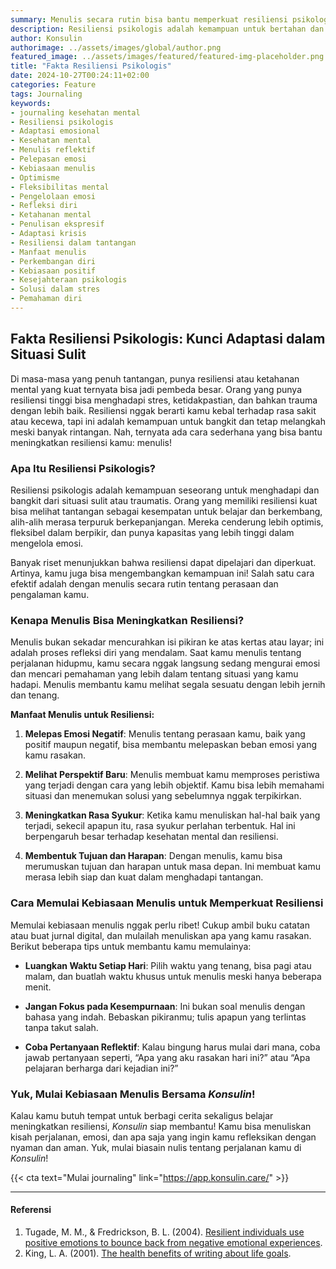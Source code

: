 ```yaml
---
summary: Menulis secara rutin bisa bantu memperkuat resiliensi psikologis. Dengan refleksi diri, kamu bisa lebih mudah beradaptasi di situasi sulit.
description: Resiliensi psikologis adalah kemampuan untuk bertahan dan bangkit dari situasi sulit. Individu yang memiliki resiliensi kuat cenderung lebih mudah beradaptasi, mengelola emosi, dan menemukan solusi dalam tantangan. Menulis rutin terbukti membantu memperkuat resiliensi ini karena menulis memungkinkan refleksi diri, pelepasan emosi negatif, serta melihat pengalaman dari sudut pandang baru. Dengan mencatat perjalanan hidup secara teratur, kamu bisa mengembangkan pemahaman yang lebih dalam, optimisme, dan fleksibilitas dalam menghadapi hidup. Mulailah kebiasaan menulis ini untuk memperkuat resiliensi dan kesehatan mental kamu di Konsulin.
author: Konsulin
authorimage: ../assets/images/global/author.png
featured_image: ../assets/images/featured/featured-img-placeholder.png
title: "Fakta Resiliensi Psikologis"
date: 2024-10-27T00:24:11+02:00
categories: Feature
tags: Journaling
keywords:
- journaling kesehatan mental
- Resiliensi psikologis
- Adaptasi emosional
- Kesehatan mental
- Menulis reflektif
- Pelepasan emosi
- Kebiasaan menulis
- Optimisme
- Fleksibilitas mental
- Pengelolaan emosi
- Refleksi diri
- Ketahanan mental
- Penulisan ekspresif
- Adaptasi krisis
- Resiliensi dalam tantangan
- Manfaat menulis
- Perkembangan diri
- Kebiasaan positif
- Kesejahteraan psikologis
- Solusi dalam stres
- Pemahaman diri
---
```


## Fakta Resiliensi Psikologis: Kunci Adaptasi dalam Situasi Sulit

Di masa-masa yang penuh tantangan, punya resiliensi atau ketahanan mental yang kuat ternyata bisa jadi pembeda besar. Orang yang punya resiliensi tinggi bisa menghadapi stres, ketidakpastian, dan bahkan trauma dengan lebih baik. Resiliensi nggak berarti kamu kebal terhadap rasa sakit atau kecewa, tapi ini adalah kemampuan untuk bangkit dan tetap melangkah meski banyak rintangan. Nah, ternyata ada cara sederhana yang bisa bantu meningkatkan resiliensi kamu: menulis!

### Apa Itu Resiliensi Psikologis?

Resiliensi psikologis adalah kemampuan seseorang untuk menghadapi dan bangkit dari situasi sulit atau traumatis. Orang yang memiliki resiliensi kuat bisa melihat tantangan sebagai kesempatan untuk belajar dan berkembang, alih-alih merasa terpuruk berkepanjangan. Mereka cenderung lebih optimis, fleksibel dalam berpikir, dan punya kapasitas yang lebih tinggi dalam mengelola emosi.

Banyak riset menunjukkan bahwa resiliensi dapat dipelajari dan diperkuat. Artinya, kamu juga bisa mengembangkan kemampuan ini! Salah satu cara efektif adalah dengan menulis secara rutin tentang perasaan dan pengalaman kamu.

### Kenapa Menulis Bisa Meningkatkan Resiliensi?

Menulis bukan sekadar mencurahkan isi pikiran ke atas kertas atau layar; ini adalah proses refleksi diri yang mendalam. Saat kamu menulis tentang perjalanan hidupmu, kamu secara nggak langsung sedang mengurai emosi dan mencari pemahaman yang lebih dalam tentang situasi yang kamu hadapi. Menulis membantu kamu melihat segala sesuatu dengan lebih jernih dan tenang.

**Manfaat Menulis untuk Resiliensi:**

1. **Melepas Emosi Negatif**: Menulis tentang perasaan kamu, baik yang positif maupun negatif, bisa membantu melepaskan beban emosi yang kamu rasakan.
   
2. **Melihat Perspektif Baru**: Menulis membuat kamu memproses peristiwa yang terjadi dengan cara yang lebih objektif. Kamu bisa lebih memahami situasi dan menemukan solusi yang sebelumnya nggak terpikirkan.

3. **Meningkatkan Rasa Syukur**: Ketika kamu menuliskan hal-hal baik yang terjadi, sekecil apapun itu, rasa syukur perlahan terbentuk. Hal ini berpengaruh besar terhadap kesehatan mental dan resiliensi.

4. **Membentuk Tujuan dan Harapan**: Dengan menulis, kamu bisa merumuskan tujuan dan harapan untuk masa depan. Ini membuat kamu merasa lebih siap dan kuat dalam menghadapi tantangan.

### Cara Memulai Kebiasaan Menulis untuk Memperkuat Resiliensi

Memulai kebiasaan menulis nggak perlu ribet! Cukup ambil buku catatan atau buat jurnal digital, dan mulailah menuliskan apa yang kamu rasakan. Berikut beberapa tips untuk membantu kamu memulainya:

- **Luangkan Waktu Setiap Hari**: Pilih waktu yang tenang, bisa pagi atau malam, dan buatlah waktu khusus untuk menulis meski hanya beberapa menit.
  
- **Jangan Fokus pada Kesempurnaan**: Ini bukan soal menulis dengan bahasa yang indah. Bebaskan pikiranmu; tulis apapun yang terlintas tanpa takut salah.
  
- **Coba Pertanyaan Reflektif**: Kalau bingung harus mulai dari mana, coba jawab pertanyaan seperti, “Apa yang aku rasakan hari ini?” atau “Apa pelajaran berharga dari kejadian ini?”

### Yuk, Mulai Kebiasaan Menulis Bersama *Konsulin*!

Kalau kamu butuh tempat untuk berbagi cerita sekaligus belajar meningkatkan resiliensi, *Konsulin* siap membantu! Kamu bisa menuliskan kisah perjalanan, emosi, dan apa saja yang ingin kamu refleksikan dengan nyaman dan aman. Yuk, mulai biasain nulis tentang perjalanan kamu di *Konsulin*!

{{< cta text="Mulai journaling" link="https://app.konsulin.care/" >}}

---

#### Referensi

1. Tugade, M. M., & Fredrickson, B. L. (2004). [Resilient individuals use positive emotions to bounce back from negative emotional experiences](https://pmc.ncbi.nlm.nih.gov/articles/PMC3132556/).
1. King, L. A. (2001). [The health benefits of writing about life goals](https://journals.sagepub.com/doi/pdf/10.1177/0146167201277003?casa_token=yARxdvzs6IcAAAAA:dFa08pO3C0Mar1fVLEd7hpUVbTD9XTo2KmYE0USOaMEg9yqJTo8qdL1QdWNPgYRjgf8fHdwbpwZeoQ0).
